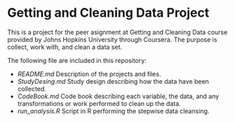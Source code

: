 Getting and Cleaning Data Project
=================================

This is a project for the peer asignment at Getting and Cleaning Data course provided by Johns Hopkins University through Coursera. 
The purpose is collect, work with, and clean a data set.

The following file are included in this repository:

* *README.md*
	Description of the projects and files. 
* *StudyDesing.md*
	Study design describing how the data have been collected.
* *CodeBook.md*
	Code book describing each variable, the data, and any transformations or work performed to clean up the data.
* *run_analysis.R*
  Script in R performing the stepwise data cleansing. 
